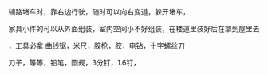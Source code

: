 辅路堵车时，靠右边行驶，随时可以向右变道，躲开堵车，



家具小件的可以从外面组装，室内空间小不好组装，在楼道里装好后在拿到屋里去



，工具必拿  曲线锯，米尺，胶枪，胶，电钻，十字螺丝刀

刀子，等等，铅笔，圆规，3分钉，1.6钉，





















